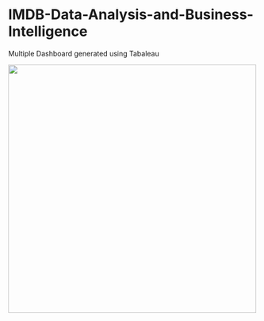 # IMDB-Data-Analysis-and-Business-Intelligence

Multiple Dashboard generated using Tabaleau

<img src="https://github.com/chandrashalini/IMDB-Data-Analysis-and-Business-Intelligence/blob/main/dashboard.JPG" width="500px">

